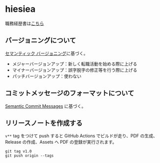 # hiesiea

職務経歴書は[こちら](https://hiesiea.github.io/hiesiea/)

## バージョニングについて

[セマンティック バージョニング](https://semver.org/lang/ja/)に基づく。

- メジャーバージョンアップ：新しく転職活動を始める際に上げる
- マイナーバージョンアップ：誤字脱字の修正等を行う際に上げる
- パッチバージョンアップ：使わない

## コミットメッセージのフォーマットについて

[Semantic Commit Messages](https://gist.github.com/joshbuchea/6f47e86d2510bce28f8e7f42ae84c716) に基づく。

## リリースノートを作成する

`v**` tag をつけて push すると GitHub Actions でビルドが走り、PDF の生成、Release の作成、Assets へ PDF の登録が実行されます。

```shell
git tag v1.0
git push origin --tags
```

